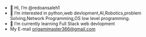 - 👋 Hi, I’m @redoansaleh1
- 👀 I’m interested in python,web devlopment,AI,Robotics,problem Solving,Network Programming,OS low level programming.
- 🌱 I’m currently learning Full Stack web devlopment
- My E-mail origamimaster366@gmail.com

